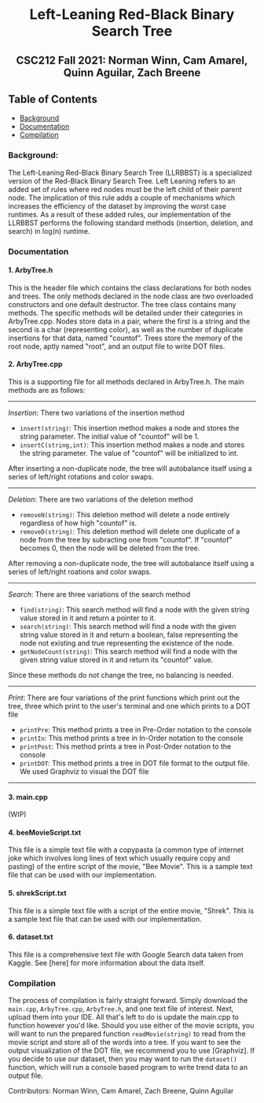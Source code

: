 <h1 align="center"> Left-Leaning Red-Black Binary Search Tree  </h1>

<h2 align="center"> CSC212 Fall 2021: Norman Winn, Cam Amarel, Quinn Aguilar, Zach Breene </h2>

## Table of Contents
* [Background](#background)
* [Documentation](#documentation)
* [Compilation](#compilation)

### **Background:**

The Left-Leaning Red-Black Binary Search Tree (LLRBBST) is a specialized version of the Red-Black Binary Search Tree. Left Leaning refers to an added set of rules where red nodes must be the left child of their parent node. The implication of this rule adds a couple of mechanisms which increases the efficiency of the dataset by improving the worst case runtimes. As a result of these added rules, our implementation of the LLRBBST performs the following standard methods (insertion, deletion, and search) in log(n) runtime.

### **Documentation**

#### 1. ArbyTree.h

This is the header file which contains the class declarations for both nodes and trees. The only methods declared in the node class are two overloaded constructors and one default destructor. The tree class contains many methods. The specific methods will be detailed under their categories in ArbyTree.cpp. Nodes store data in a pair, where the first is a string and the second is a char (representing color), as well as the number of duplicate insertions for that data, named "countof". Trees store the memory of the root node, aptly named "root", and an output file to write DOT files.

#### 2. ArbyTree.cpp

This is a supporting file for all methods declared in ArbyTree.h. The main methods are as follows:

---
*Insertion*: There two variations of the insertion method
- `insert(string)`: This insertion method makes a node and stores the string parameter. The initial value of "countof" will be 1.
- `insertC(string,int)`: This insertion method makes a node and stores the string parameter. The value of "countof" will be initialized to int.

After inserting a non-duplicate node, the tree will autobalance itself using a series of left/right rotations and color swaps.

---

*Deletion*: There are two variations of the deletion method
- `removeN(string)`: This deletion method will delete a node entirely regardless of how high "countof" is.
- `removeD(string)`: This deletion method will delete one duplicate of a node from the tree by subracting one from "countof". If "countof" becomes 0, then the node will be deleted from the tree.

After removing a non-duplicate node, the tree will autobalance itself using a series of left/right roations and color swaps.

---
*Search*: There are three variations of the search method
- `find(string)`: This search method will find a node with the given string value stored in it and return a pointer to it.
- `search(string)`: This search method will find a node with the given string value stored in it and return a boolean, false representing the node not existing and true representing the existence of the node.
- `getNodeCount(string)`: This search method will find a node with the given string value stored in it and return its "countof" value.

Since these methods do not change the tree, no balancing is needed.

---
*Print*: There are four variations of the print functions which print out the tree, three which print to the user's terminal and one which prints to a DOT file
- `printPre`: This method prints a tree in Pre-Order notation to the console
- `printIn`: This method prints a tree in In-Order notation to the console
- `printPost`: This method prints a tree in Post-Order notation to the console
- `printDOT`: This method prints a tree in DOT file format to the output file. We used Graphviz to visual the DOT file

---
#### 3. main.cpp

(WIP)

#### 4. beeMovieScript.txt

This file is a simple text file with a copypasta (a common type of internet joke which involves long lines of text which usually require copy and pasting) of the entire script of the movie, "Bee Movie". This is a sample text file that can be used with our implementation.

#### 5. shrekScript.txt

This file is a simple text file with a script of the entire movie, "Shrek". This is a sample text file that can be used with our implementation.

#### 6. dataset.txt

This file is a comprehensive text file with Google Search data taken from Kaggle. See [here] for more information about the data itself.

### **Compilation**

The process of compilation is fairly straight forward. Simply download the `main.cpp`, `ArbyTree.cpp`, `ArbyTree.h`, and one text file of interest. Next, upload them into your IDE. All that's left to do is update the main.cpp to function however you'd like. Should you use either of the movie scripts, you will want to run the prepared function `readMovie(string)` to read from the movie script and store all of the words into a tree. If you want to see the output visualization of the DOT file, we recommend you to use [Graphviz]. If you decide to use our dataset, then you may want to run the `dataset()` function, which will run a console based program to write trend data to an output file.

Contributors:
Norman Winn, Cam Amarel, Zach Breene, Quinn Aguilar
